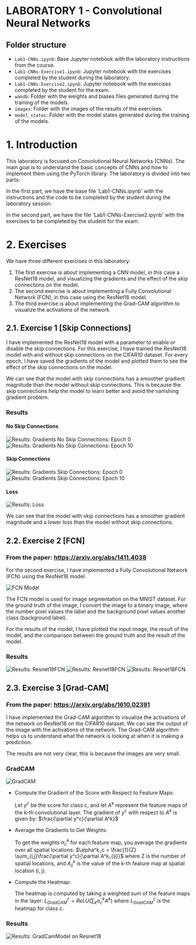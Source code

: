 # LABORATORY 1 - Convolutional Neural Networks

## Folder structure

- `Lab1-CNNs.ipynb`: Base Jupyter notebook with the laboratory instructions from the course.
- `Lab1-CNNs-Exercise1.ipynb`: Jupyter notebook with the exercises completed by the student during the laboratory.
- `Lab1-CNNs-Exercise2.ipynb`: Jupyter notebook with the exercises completed by the student for the exam.
- `wandb`: Folder with the weights and biases files generated during the training of the models.
- `images`: Folder with the images of the results of the exercises.
- `model_states`: Folder with the model states generated during the training of the models.

# 1. Introduction

This laboratory is focused on Convolutional Neural Networks (CNNs). The main goal is to understand the basic concepts of CNNs and how to implement them using the PyTorch library. The laboratory is divided into two parts:

In the first part, we have the base file 'Lab1-CNNs.ipynb' with the instructions and the code to be completed by the student during the laboratory session.

In the second part, we have the file 'Lab1-CNNs-Exercise2.ipynb' with the exercises to be completed by the student for the exam.

# 2. Exercises

We have three different exercises in this laboratory:
1. The first exercise is about implementing a CNN model, in this case a ResNet18 model, and visualizing the gradients and the effect of the skip connections on the model.
2. The second exercise is about implementing a Fully Convolutional Network (FCN), in this case using the ResNet18 model.
3. The third exercise is about implementing the Grad-CAM algorithm to visualize the activations of the network.

## 2.1. Exercise 1 [Skip Connections]

I have implemented the ResNet18 model with a parameter to enable or disable the skip connections. 
For this exercise, I have trained the ResNet18 model with and without skip connections on the CIFAR10 dataset.
For every epoch, I have saved the gradients of the model and plotted them to see the effect of the skip connections on the model.

We can see that the model with skip connections has a smoother gradient magnitude than the model without skip connections. This is because the skip connections help the model to learn better and avoid the vanishing gradient problem.

### Results

#### No Skip Connections
![Results: Gradients No Skip Connections: Epoch 0](images/grads_no_skip_connections_epoch0.png) 
![Results: Gradients No Skip Connections: Epoch 10](images/grads_no_skip_connections_epoch10.png)

#### Skip Connections
![Results: Gradients Skip Connections: Epoch 0](images/grads_skip_connections_epoch0.png)
![Results: Gradients Skip Connections: Epoch 10](images/grads_skip_connections_epoch10.png)

#### Loss
![Results: Loss](images/loss_skip_connection.png)

We can see that the model with skip connections has a smoother gradient magnitude and a lower loss than the model without skip connections.

## 2.2. Exercise 2 [FCN]

### From the paper: https://arxiv.org/abs/1411.4038

For the second exercise, I have implemented a Fully Convolutional Network (FCN) using the ResNet18 model. 

![FCN Model](images/fcn_model.jpg)

The FCN model is used for image segmentation on the MNIST dataset.
For the ground truth of the image, I convert the image to a binary image, where the number pixel values the label and the background pixel values another class (background label).

For the results of the model, I have plotted the input image, the result of the model, and the comparison between the ground truth and the result of the model.

### Results
![Results: Resnet18FCN](images/result-exercise2.png)
![Results: Resnet18FCN](images/result-exercise2_2.png)
![Results: Resnet18FCN](images/result-exercise2_3.png)

## 2.3. Exercise 3 [Grad-CAM]

### From the paper: https://arxiv.org/abs/1610.02391

I have implemented the Grad-CAM algorithm to visualize the activations of the network on ResNet18 on the CIFAR10 dataset. We can see the output of the image with the activations of the network. The Grad-CAM algorithm helps us to understand what the network is looking at when it is making a prediction.

The results are not very clear, this is because the images are very small.

### GradCAM

![GradCAM](images/grad-cam_model.png)

- Compute the Gradient of the Score with Respect to Feature Maps:

    Let $y^c$ be the score for class c, and let $A^k$ represent the feature maps of the k-th convolutional layer. The gradient of $y^c$ with respect to $A^k$ is given by: $\frac{\partial y^c}{\partial A^k}$

- Average the Gradients to Get Weights:

    To get the weights $\alpha^k_c$ for each feature map, you average the gradients over all spatial locations: $\alpha^k_c = \frac{1}{Z} \sum_{i,j}\frac{\partial y^c}{\partial A^k_{ij}}$ where Z is the number of spatial locations, and $A^k_{ij}$ is the value of the k-th feature map at spatial location (i, j).

- Compute the Heatmap:

    The heatmap is computed by taking a weighted sum of the feature maps in the layer: $L^c_{GradCAM} = ReLU(\sum_k \alpha^k_c A^k)$ where $L^c_{GradCAM}$ is the heatmap for class c.

### Results
![Results: GradCamModel on Resnet18](images/result-exercise3.png)


